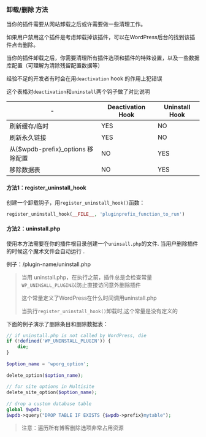 ### 卸载/删除 方法



当你的插件需要从网站卸载之后或许需要做一些清理工作。

如果用户禁用这个插件是考虑卸载掉该插件，可以在WordPress后台的找到该插件点击删除。

当你的插件卸载之后，你需要清理所有插件选项和插件的特殊设置，以及一些数据库配置（可理解为清除残留配置数据等）

经验不足的开发者有时会在用`deactivation` hook 的作用上犯错误

这个表格对`deactivation`和`uninstall`两个钩子做了对比说明

| -                            | Deactivation Hook | Uninstall Hook |
| ---------------------------- | ----------------- | -------------- |
| 刷新缓存/临时                      | YES               | NO             |
| 刷新永久链接                       | YES               | NO             |
| 从{$wpdb-prefix}_options 移除配置 | NO                | YES            |
| 移除数据表                        | NO                | YES            |

#### 方法1：register_uninstall_hook

创建一个卸载钩子，用`register_uninstall_hook()`函数：

```php
register_uninstall_hook(__FILE__, 'pluginprefix_function_to_run')
```

#### 方法2：uninstall.php

使用本方法需要在你的插件根目录创建一个`uninsall.php`的文件. 当用户删除插件的时候这个魔术文件会自动运行 .

例子：/plugin-name/uninstall.php

>当用 uninstall.php，在执行之前，插件总是会检查常量`WP_UNINSALL_PLUGIN`以防止直接访问意外删除插件
>
>这个常量定义了WordPress在什么时间调用uninstall.php
>
>当执行`register_uninstall_hook()`卸载时,这个常量是没有定义的

下面的例子演示了删除条目和删除数据表：

```php
// if uninstall.php is not called by WordPress, die
if (!defined('WP_UNINSTALL_PLUGIN')) {
    die;
}
 
$option_name = 'wporg_option';
 
delete_option($option_name);
 
// for site options in Multisite
delete_site_option($option_name);
 
// drop a custom database table
global $wpdb;
$wpdb->query("DROP TABLE IF EXISTS {$wpdb->prefix}mytable");

```

> 注意：遍历所有博客删除选项非常占用资源